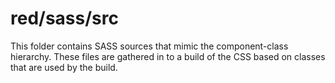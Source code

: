 # red/sass/src

This folder contains SASS sources that mimic the component-class hierarchy. These files
are gathered in to a build of the CSS based on classes that are used by the build.
